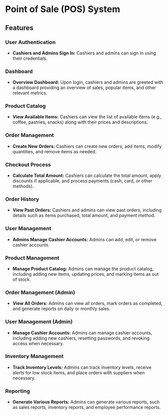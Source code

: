 # Point of Sale (POS) System


## Features

### User Authentication
- **Cashiers and Admins Sign In:** Cashiers and admins can sign in using their credentials.

### Dashboard
- **Overview Dashboard:** Upon login, cashiers and admins are greeted with a dashboard providing an overview of sales, popular items, and other relevant metrics.

### Product Catalog
- **View Available Items:** Cashiers can view the list of available items (e.g., coffee, pastries, snacks) along with their prices and descriptions.

### Order Management
- **Create New Orders:** Cashiers can create new orders, add items, modify quantities, and remove items as needed.

### Checkout Process
- **Calculate Total Amount:** Cashiers can calculate the total amount, apply discounts if applicable, and process payments (cash, card, or other methods).

### Order History
- **View Past Orders:** Cashiers and admins can view past orders, including details such as items purchased, total amount, and payment method.

### User Management
- **Admins Manage Cashier Accounts:** Admins can add, edit, or remove cashier accounts.

### Product Management
- **Manage Product Catalog:** Admins can manage the product catalog, including adding new items, updating prices, and marking items as out of stock.

### Order Management (Admin)
- **View All Orders:** Admins can view all orders, mark orders as completed, and generate reports on daily or monthly sales.

### User Management (Admin)
- **Manage Cashier Accounts:** Admins can manage cashier accounts, including adding new cashiers, resetting passwords, and revoking access when necessary.

### Inventory Management
- **Track Inventory Levels:** Admins can track inventory levels, receive alerts for low stock items, and place orders with suppliers when necessary.

### Reporting
- **Generate Various Reports:** Admins can generate various reports, such as sales reports, inventory reports, and employee performance reports.
